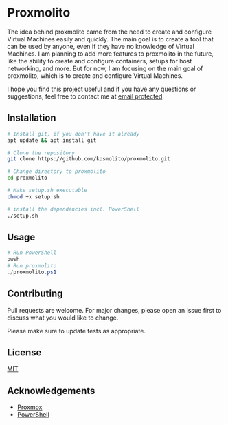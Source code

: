 # Proxmolito
The idea behind proxmolito came from the need to create and configure Virtual Machines easily and quickly. The main goal is to create a tool that can be used by anyone, even if they have no knowledge of Virtual Machines. I am planning to add more features to proxmolito in the future, like the ability to create and configure containers, setups for host networking, and more. But for now, I am focusing on the main goal of proxmolito, which is to create and configure Virtual Machines.

I hope you find this project useful and if you have any questions or suggestions, feel free to contact me at [email protected](mailto:said.karker@gmail.com).

## Installation
```bash
# Install git, if you don't have it already
apt update && apt install git

# Clone the repository
git clone https://github.com/kosmolito/proxmolito.git

# Change directory to proxmolito
cd proxmolito

# Make setup.sh executable
chmod +x setup.sh

# install the dependencies incl. PowerShell
./setup.sh
```

## Usage
```PowerShell
# Run PowerShell
pwsh
# Run proxmolito
./proxmolito.ps1
```

## Contributing
Pull requests are welcome. For major changes, please open an issue first to discuss what you would like to change.

Please make sure to update tests as appropriate.

## License
[MIT](https://choosealicense.com/licenses/mit/)

## Acknowledgements
* [Proxmox](https://www.proxmox.com/en/)
* [PowerShell](https://docs.microsoft.com/en-us/powershell/)

